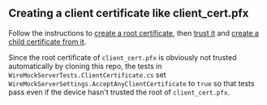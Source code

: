 ## Creating a client certificate like client_cert.pfx

Follow the instructions to [create a root certificate](https://learn.microsoft.com/en-us/aspnet/core/security/authentication/certauth?view=aspnetcore-7.0#create-root-ca),
then [trust it](https://learn.microsoft.com/en-us/aspnet/core/security/authentication/certauth?view=aspnetcore-7.0#install-in-the-trusted-root)
and [create a child certificate from it](https://learn.microsoft.com/en-us/aspnet/core/security/authentication/certauth?view=aspnetcore-7.0#create-child-certificate-from-root-certificate).

Since the root certificate of `client_cert.pfx` is obviously not trusted automatically by cloning this repo, the tests in `WireMockServerTests.ClientCertificate.cs` set `WireMockServerSettings.AcceptAnyClientCertificate` to `true` so that tests pass even if the device hasn't trusted the root of `client_cert.pfx`.